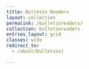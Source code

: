 ```yaml
---
title: Bulletin Readers
layout: collection
permalink: /bulletinreaders/
collection: bulletinreaders
entries_layout: grid
classes: wide
redirect_to:
  - /about/bulletins/

---
```

